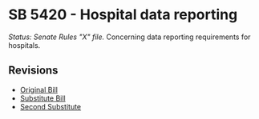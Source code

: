 # SB 5420 - Hospital data reporting
*Status: Senate Rules "X" file.*
Concerning data reporting requirements for hospitals.

## Revisions
* [Original Bill](1/)
* [Substitute Bill](S/)
* [Second Substitute](S2/)